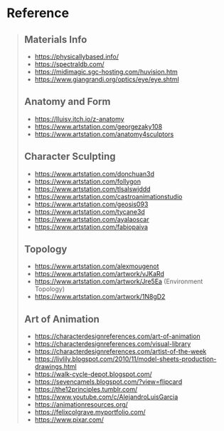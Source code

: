 # Reference
> ## Materials Info
> - https://physicallybased.info/
> - https://spectraldb.com/
> - https://midimagic.sgc-hosting.com/huvision.htm
> - https://www.giangrandi.org/optics/eye/eye.shtml
> ## Anatomy and Form
> - https://lluisv.itch.io/z-anatomy
> - https://www.artstation.com/georgezaky108
> - https://www.artstation.com/anatomy4sculptors
> ## Character Sculpting
> - https://www.artstation.com/donchuan3d
> - https://www.artstation.com/follygon
> - https://www.artstation.com/tlsalswjddd
> - https://www.artstation.com/castroanimationstudio
> - https://www.artstation.com/geosis093
> - https://www.artstation.com/tycane3d
> - https://www.artstation.com/ayalaoscar
> - https://www.artstation.com/fabiopaiva
> ## Topology
> - https://www.artstation.com/alexmougenot
> - https://www.artstation.com/artwork/vJKaRd
> - https://www.artstation.com/artwork/Jre5Ea (Environment Topology)
> - https://www.artstation.com/artwork/1N8gD2
> ## Art of Animation
> - https://characterdesignreferences.com/art-of-animation
> - https://characterdesignreferences.com/visual-library
> - https://characterdesignreferences.com/artist-of-the-week
> - https://livlily.blogspot.com/2010/11/model-sheets-production-drawings.html
> - https://walk-cycle-depot.blogspot.com/
> - https://sevencamels.blogspot.com/?view=flipcard
> - https://the12principles.tumblr.com/
> - https://www.youtube.com/c/AlejandroLuisGarcia
> - https://animationresources.org/
> - https://felixcolgrave.myportfolio.com/
> - https://www.pixar.com/
